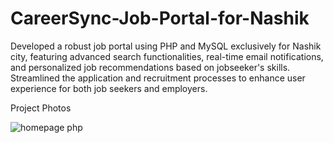 # CareerSync-Job-Portal-for-Nashik
Developed a robust job portal using PHP and MySQL exclusively for Nashik city, featuring advanced search functionalities, real-time email notifications, and personalized job recommendations based on jobseeker's skills. Streamlined the application and recruitment processes to enhance user experience for both job seekers and employers.

Project Photos

![homepage php](https://github.com/user-attachments/assets/6902304a-5dd8-4db9-9a20-0588f677af71)
